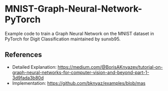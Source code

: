 # MNIST-Graph-Neural-Network-PyTorch

Example code to train a Graph Neural Network on the MNIST dataset in PyTorch for Digit Classification maintained by sunxb95.

## References

- Detailed Explanation: https://medium.com/@BorisAKnyazev/tutorial-on-graph-neural-networks-for-computer-vision-and-beyond-part-1-3d9fada3b80d
- Implementation: https://github.com/bknyaz/examples/blob/mas